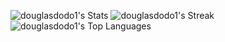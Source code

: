 ![douglasdodo1's Stats](https://github-readme-stats.vercel.app/api?username=douglasdodo1&theme=dracula&show_icons=true&hide_border=true&count_private=true)
![douglasdodo1's Streak](https://github-readme-streak-stats.herokuapp.com/?user=douglasdodo1&theme=dracula&hide_border=true)
![douglasdodo1's Top Languages](https://github-readme-stats.vercel.app/api/top-langs/?username=douglasdodo1&theme=dracula&show_icons=true&hide_border=true&layout=compact)
